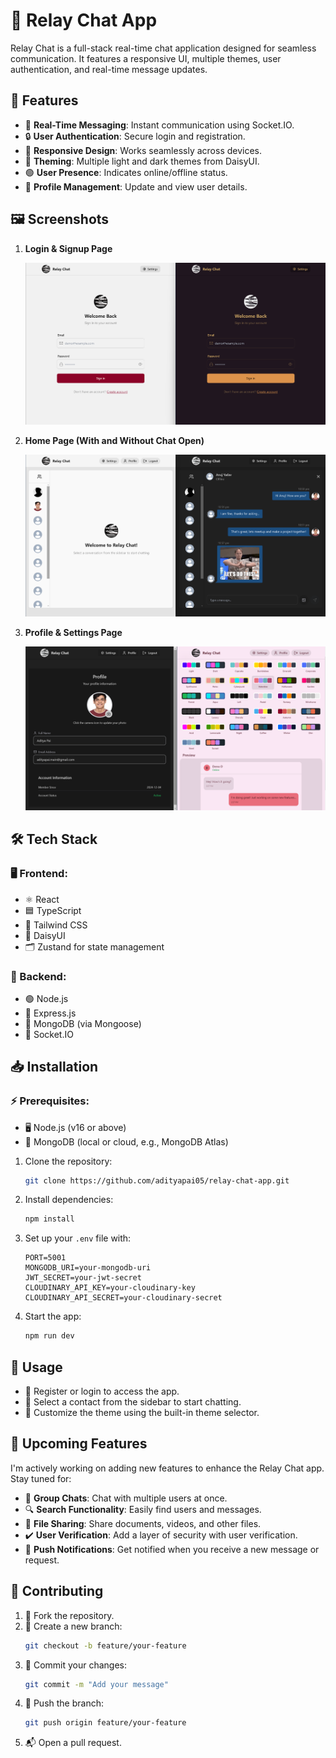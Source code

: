 # 🚀 Relay Chat App

Relay Chat is a full-stack real-time chat application designed for seamless communication. It features a responsive UI, multiple themes, user authentication, and real-time message updates.

## 🌟 Features

- 💬 **Real-Time Messaging**: Instant communication using Socket.IO.
- 🔒 **User Authentication**: Secure login and registration.
- 📱 **Responsive Design**: Works seamlessly across devices.
- 🎨 **Theming**: Multiple light and dark themes from DaisyUI.
- 🟢 **User Presence**: Indicates online/offline status.
- 👤 **Profile Management**: Update and view user details.

## 🖼️ Screenshots

1. **Login & Signup Page**  

   ![Login & Signup](/frontend/src/assets/login-signup.png)

2. **Home Page (With and Without Chat Open)**  

   ![Home Page](/frontend/src/assets/home.png)

3. **Profile & Settings Page** 

   ![Profile & Settings](/frontend/src/assets/profile-settings.png)

## 🛠️ Tech Stack

### 🖥️ Frontend:
- ⚛️ React  
- 🟦 TypeScript  
- 🎨 Tailwind CSS  
- 🌸 DaisyUI  
- 🗂️ Zustand for state management  

### 🔧 Backend:
- 🟢 Node.js  
- 🚀 Express.js  
- 🍃 MongoDB (via Mongoose)  
- 🔌 Socket.IO  

## 📥 Installation

### ⚡ Prerequisites:
- 🖥️ Node.js (v16 or above)  
- 🍃 MongoDB (local or cloud, e.g., MongoDB Atlas)  

1. Clone the repository:  
   ```bash
   git clone https://github.com/adityapai05/relay-chat-app.git
   ```  

2. Install dependencies:  
   ```bash
   npm install
   ```  

3. Set up your `.env` file with:  
   ```
   PORT=5001
   MONGODB_URI=your-mongodb-uri
   JWT_SECRET=your-jwt-secret
   CLOUDINARY_API_KEY=your-cloudinary-key
   CLOUDINARY_API_SECRET=your-cloudinary-secret
   ```

4. Start the app:  
   ```bash
   npm run dev
   ```  
## 🎉 Usage
- 📝 Register or login to access the app.  
- 👥 Select a contact from the sidebar to start chatting.  
- 🎨 Customize the theme using the built-in theme selector.  

## 🚀 Upcoming Features

I'm actively working on adding new features to enhance the Relay Chat app. Stay tuned for:

- 💬 **Group Chats**: Chat with multiple users at once.
- 🔍 **Search Functionality**: Easily find users and messages.
- 📂 **File Sharing**: Share documents, videos, and other files.
- ✔️ **User Verification**: Add a layer of security with user verification.
- 📲 **Push Notifications**: Get notified when you receive a new message or request.

## 🤝 Contributing

1. 🍴 Fork the repository.  
2. 🌱 Create a new branch:  
   ```bash
   git checkout -b feature/your-feature
   ```  
3. 📌 Commit your changes:  
   ```bash
   git commit -m "Add your message"
   ```  
4. 🚀 Push the branch:  
   ```bash
   git push origin feature/your-feature
   ```  
5. 📬 Open a pull request.  